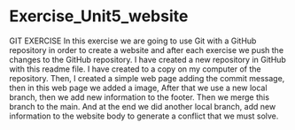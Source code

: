 # Exercise_Unit5_website
GIT EXERCISE
In this exercise we are going to use Git with a GitHub repository in order to create a website and after each exercise we push the changes to the GitHub repository.
I have created a new repository in GitHub with this readme file. I have created to a copy on my computer of the repository. Then, I created a simple web page adding the commit message, then in this web page we added a image, After that we use a new local branch, then we add new information to the footer. Then we merge this branch to the main. And at the end we did another local branch, add new information to the website body to generate a conflict that we must solve.
